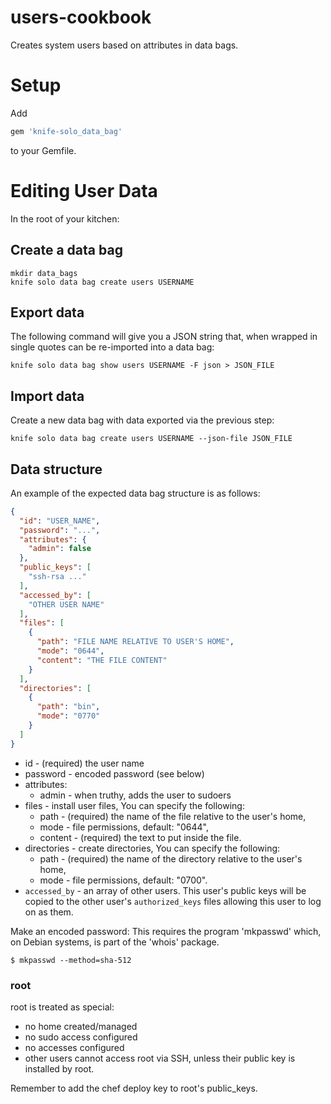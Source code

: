 users-cookbook
==============
Creates system users based on attributes in data bags.

# Setup

Add
```ruby
gem 'knife-solo_data_bag'
```
to your Gemfile.

# Editing User Data

In the root of your kitchen:

## Create a data bag
```shell
mkdir data_bags
knife solo data bag create users USERNAME
```

## Export data
The following command will give you a JSON string that, when wrapped in single
quotes can be re-imported into a data bag:

```shell
knife solo data bag show users USERNAME -F json > JSON_FILE
```

## Import data
Create a new data bag with data exported via the previous step:

```shell
knife solo data bag create users USERNAME --json-file JSON_FILE
```

## Data structure

An example of the expected data bag structure is as follows:
```json
{
  "id": "USER_NAME",
  "password": "...",
  "attributes": {
    "admin": false
  },
  "public_keys": [
    "ssh-rsa ..."
  ],
  "accessed_by": [
    "OTHER USER NAME"
  ],
  "files": [
    {
      "path": "FILE NAME RELATIVE TO USER'S HOME",
      "mode": "0644",
      "content": "THE FILE CONTENT"
    }
  ],
  "directories": [
    {
      "path": "bin",
      "mode": "0770"
    }
  ]
}
```

* id        - (required) the user name
* password  - encoded password (see below)
* attributes:
    * admin     - when truthy, adds the user to sudoers
* files     - install user files,
  You can specify the following:
    * path      - (required) the name of the file relative to the user's home,
    * mode      - file permissions, default: "0644",
    * content   - (required) the text to put inside the file.
* directories - create directories,
  You can specify the following:
    * path      - (required) the name of the directory relative to the user's home,
    * mode      - file permissions, default: "0700".
* `accessed_by`  - an array of other users. This user's public keys will be copied to the
  other user's `authorized_keys` files allowing this user to log on as them.

Make an encoded password:
This requires the program 'mkpasswd' which, on Debian systems, is part of the 'whois' package.

```
$ mkpasswd --method=sha-512
```

### root

root is treated as special:

* no home created/managed
* no sudo access configured
* no accesses configured
* other users cannot access root via SSH, unless their public key is installed by
  root.

Remember to add the chef deploy key to root's public_keys.

